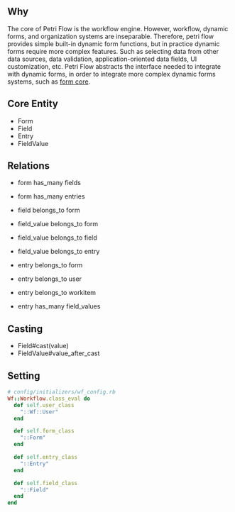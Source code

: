## Why

The core of Petri Flow is the workflow engine. 
However, workflow, dynamic forms, and organization systems are inseparable. Therefore, petri flow provides simple built-in dynamic form functions, but in practice dynamic forms require more complex features. 
Such as selecting data from other data sources, data validation, application-oriented data fields, UI customization, etc. 
Petri Flow abstracts the interface needed to integrate with dynamic forms, in order to integrate more complex dynamic forms systems, such as [form core](https://github.com/rails-engine/form_core).

## Core Entity

* Form
* Field
* Entry
* FieldValue

## Relations

* form has_many fields
* form has_many entries

* field belongs_to form

* field_value belongs_to form
* field_value belongs_to field
* field_value belongs_to entry

* entry belongs_to form
* entry belongs_to user
* entry belongs_to workitem
* entry has_many field_values

## Casting

* Field#cast(value)
* FieldValue#value_after_cast

## Setting

```ruby
# config/initializers/wf_config.rb
Wf::Workflow.class_eval do
  def self.user_class
    "::Wf::User"
  end

  def self.form_class
    "::Form"
  end

  def self.entry_class
    "::Entry"
  end

  def self.field_class
    "::Field"
  end
end
```
